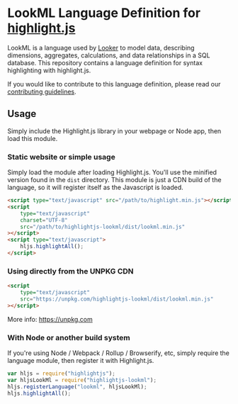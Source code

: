 # LookML Language Definition for [highlight.js](https://github.com/highlightjs/highlight.js)

LookML is a language used by [Looker](https://www.looker.com/) to model data, describing dimensions, aggregates, calculations, and data relationships in a SQL database. This repository contains a language definition for syntax highlighting with highlight.js.

If you would like to contribute to this language definition, please read our [contributing guidelines](CONTRIBUTING.md).

## Usage

Simply include the Highlight.js library in your webpage or Node app, then load this module.

### Static website or simple usage

Simply load the module after loading Highlight.js. You'll use the minified version found in the `dist` directory. This module is just a CDN build of the language, so it will register itself as the Javascript is loaded.

```html
<script type="text/javascript" src="/path/to/highlight.min.js"></script>
<script
    type="text/javascript"
    charset="UTF-8"
    src="/path/to/highlightjs-lookml/dist/lookml.min.js"
></script>
<script type="text/javascript">
    hljs.highlightAll();
</script>
```

### Using directly from the UNPKG CDN

```html
<script
    type="text/javascript"
    src="https://unpkg.com/highlightjs-lookml/dist/lookml.min.js"
></script>
```

More info: <https://unpkg.com>

### With Node or another build system

If you're using Node / Webpack / Rollup / Browserify, etc, simply require the language module, then register it with Highlight.js.

```javascript
var hljs = require("highlightjs");
var hljsLookMl = require("highlightjs-lookml");
hljs.registerLanguage("lookml", hljsLookMl);
hljs.highlightAll();
```
